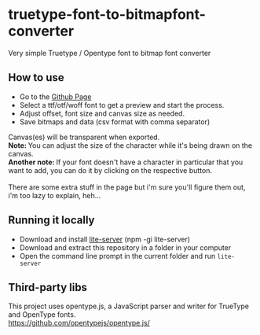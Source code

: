 # truetype-font-to-bitmapfont-converter
Very simple Truetype / Opentype font to bitmap font converter

## How to use
* Go to the <a href="https://www.youtube.com/watch?v=B-XRJ9EGsoQ">Github Page</a><br>
* Select a ttf/otf/woff font to get a preview and start the process.<br>
* Adjust offset, font size and canvas size as needed.<br>
* Save bitmaps and data (csv format with comma separator)<br>

Canvas(es) will be transparent when exported.<br>
<b>Note: </b> You can adjust the size of the character while it's being drawn on the canvas.<br>
<b>Another note: </b> If your font doesn't have a character in particular that you want to add, you can do it by clicking on the respective button.
<br>
<br>
There are some extra stuff in the page but i'm sure you'll figure them out, i'm too lazy to explain, heh...

## Running it locally
* Download and install <a href="https://www.npmjs.com/package/lite-server">lite-server</a> (npm -gi lite-server)<br>
* Download and extract this repository in a folder in your computer
* Open the command line prompt in the current folder and run <code>lite-server</code>

## Third-party libs
This project uses opentype.js, a JavaScript parser and writer for TrueType and OpenType fonts.<br>
https://github.com/opentypejs/opentype.js/
